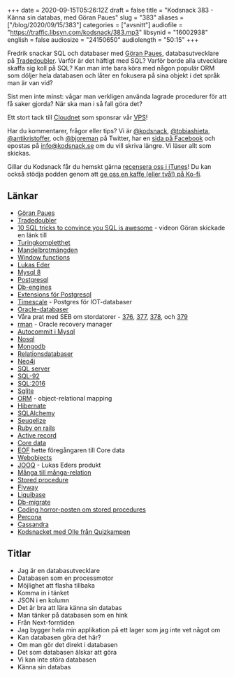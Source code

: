+++
date = 2020-09-15T05:26:12Z
draft = false
title = "Kodsnack 383 - Känna sin databas, med Göran Paues"
slug = "383"
aliases = ["/blog/2020/09/15/383"]
categories = ["avsnitt"]
audiofile = "https://traffic.libsyn.com/kodsnack/383.mp3"
libsynid = "16002938"
english = false
audiosize = "24150650"
audiolength = "50:15" 
+++

Fredrik snackar SQL och databaser med [Göran Paues](https://twitter.com/guran_75), databasutvecklare på [Tradedoubler](https://sverigesradio.se/avsnitt/1528248). Varför är det häftigt med SQL? Varför borde alla utvecklare skaffa sig koll på SQL? Kan man inte bara köra med någon populär ORM som döljer hela databasen och låter en fokusera på sina objekt i det språk man är van vid?

Sist men inte minst: vågar man verkligen använda lagrade procedurer för att få saker gjorda? När ska man i så fall göra det?

Ett stort tack till [Cloudnet](http://www.cloudnet.se) som sponsrar vår [VPS](http://en.wikipedia.org/wiki/Virtual_private_server)!

Har du kommentarer, frågor eller tips? Vi är [@kodsnack](https://www.twitter.com/kodsnack), [@tobiashieta](https://www.twitter.com/tobiashieta), [@antikristoffer](https://www.twitter.com/antikristoffer), och [@bjoreman](https://www.twitter.com/bjoreman) på Twitter, har en [sida på Facebook](https://www.facebook.com/kodsnack) och epostas på [info@kodsnack.se](mailto:info@kodsnack.se) om du vill skriva längre. Vi läser allt som skickas.

Gillar du Kodsnack får du hemskt gärna [recensera oss i iTunes](http://itunes.apple.com/se/podcast/kodsnack/id561631498?l=en)! Du kan också stödja podden genom att <a href="https://ko-fi.com/kodsnack" rel="payment">ge oss en kaffe (eller två!) på Ko-fi</a>.

## Länkar ##
* [Göran Paues](https://twitter.com/guran_75)
* [Tradedoubler](https://sverigesradio.se/avsnitt/1528248)
* [10 SQL tricks to convince you SQL is awesome](https://www.youtube.com/watch?v=mgipNdAgQ3o) - videon Göran skickade en länk till
* [Turingkompletthet](https://en.wikipedia.org/wiki/Turing_completeness)
* [Mandelbrotmängden](https://en.wikipedia.org/wiki/Mandelbrot_set)
* [Window functions](https://en.wikipedia.org/wiki/Select_%28SQL%29#Limiting_result_rows)
* [Lukas Eder](https://twitter.com/lukaseder)
* [Mysql 8](https://dev.mysql.com/doc/relnotes/mysql/8.0/en/)
* [Postgresql](https://en.wikipedia.org/wiki/PostgreSQL)
* [Db-engines](https://db-engines.com/en/)
* [Extensions för Postgresql](https://www.postgresql.org/docs/9.5/external-extensions.html)
* [Timescale](https://www.timescale.com/) - Postgres för IOT-databaser
* [Oracle-databaser](https://en.wikipedia.org/wiki/Oracle_Database)
* Våra prat med SEB om stordatorer - [376](https://kodsnack.se/376/), [377](https://kodsnack.se/377/), [378](https://kodsnack.se/378/), och [379](https://kodsnack.se/379/)
* [rman](https://www.oracle.com/se/database/technologies/high-availability/rman.html) - Oracle recovery manager
* [Autocommit i Mysql](https://dev.mysql.com/doc/refman/8.0/en/innodb-autocommit-commit-rollback.html)
* [Nosql](https://en.wikipedia.org/wiki/NoSQL)
* [Mongodb](https://en.wikipedia.org/wiki/MongoDB)
* [Relationsdatabaser](https://en.wikipedia.org/wiki/Relational_database)
* [Neo4j](https://en.wikipedia.org/wiki/Neo4j)
* [SQL server](https://en.wikipedia.org/wiki/Microsoft_SQL_Server)
* [SQL-92](https://en.wikipedia.org/wiki/SQL-92)
* [SQL:2016](https://en.wikipedia.org/wiki/SQL:2016)
* [Sqlite](https://en.wikipedia.org/wiki/SQLite)
* [ORM](https://en.wikipedia.org/wiki/Object-relational_mapping) - object-relational mapping
* [Hibernate](https://en.wikipedia.org/wiki/Hibernate_%28framework%29)
* [SQLAlchemy](https://www.sqlalchemy.org/)
* [Seuqelize](https://sequelize.org/)
* [Ruby on rails](https://en.wikipedia.org/wiki/Ruby_on_Rails)
* [Active record](https://guides.rubyonrails.org/active_record_basics.html)
* [Core data](https://en.wikipedia.org/wiki/Core_Data)
* [EOF](https://en.wikipedia.org/wiki/Enterprise_Objects_Framework) hette föregångaren till Core data
* [Webobjects](https://en.wikipedia.org/wiki/WebObjects)
* [JOOQ](https://www.jooq.org/) - Lukas Eders produkt
* [Många till många-relation](https://en.wikipedia.org/wiki/Many-to-many_%28data_model%29)
* [Stored procedure](https://en.wikipedia.org/wiki/Stored_procedure)
* [Flyway](https://flywaydb.org/)
* [Liquibase](https://www.liquibase.org/)
* [Db-migrate](https://db-migrate.readthedocs.io/en/latest/Getting%20Started/usage/)
* [Coding horror-posten om stored procedures](https://blog.codinghorror.com/who-needs-stored-procedures-anyways/)
* [Percona](https://en.wikipedia.org/wiki/Percona_Server_for_MySQL)
* [Cassandra](https://en.wikipedia.org/wiki/Apache_Cassandra)
* [Kodsnacket med Olle från Quizkampen](https://kodsnack.se/163/)

## Titlar ##
* Jag är en databasutvecklare
* Databasen som en processmotor
* Möjlighet att flasha tillbaka
* Komma in i tänket
* JSON i en kolumn
* Det är bra att lära känna sin databas
* Man tänker på databasen som en hink
* Från Next-forntiden
* Jag bygger hela min applikation på ett lager som jag inte vet något om
* Kan databasen göra det här?
* Om man gör det direkt i databasen
* Det som databasen älskar att göra
* Vi kan inte störa databasen
* Känna sin databas